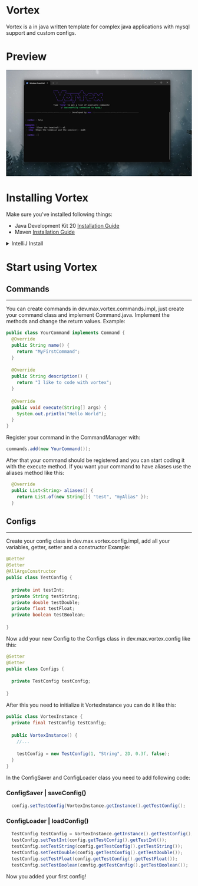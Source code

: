 # Vortex
Vortex is a in java written template for complex java applications with mysql support and custom configs.

# Preview
![](demo.png)

# Installing Vortex

Make sure you've installed following things:
- Java Development Kit 20 [Installation Guide](https://docs.oracle.com/en/java/javase/20/install/)
- Maven [Installation Guide](https://maven.apache.org/install.html)

<details>
  <summary>IntelliJ Install</summary>

  1. Start cloning this repository
     
     ```bash
      git clone "https://github.com/maxi-schaefer/vortex"
     ```

  2. Open your Project in Intellij
     File > Open > "Path to Vortex"

  3. Start coding your application!
</details>

# Start using Vortex
## Commands
---
  You can create commands in dev.max.vortex.commands.impl, just create your command class and implement Command.java.
  Implement the methods and change the return values.
  Example:
  ```java
  public class YourCommand implements Command {
    @Override
    public String name() {
      return "MyFirstCommand";
    }
  
    @Override
    public String description() {
      return "I like to code with vortex";
    }
  
    @Override
    public void execute(String[] args) {
      System.out.println("Hello World");
    }
  }
  ```
  Register your command in the CommandManager with:
  ```java
  commands.add(new YourCommand());
  ```
After that your command should be registered and you can start coding it with the execute method.
If you want your command to have aliases use the aliases method like this:
```java
  @Override
  public List<String> aliases() {
    return List.of(new String[]{ "test", "myAlias" });
  }
```

## Configs
---

Create your config class in dev.max.vortex.config.impl, add all your variables, getter, setter and a constructor
Example:
```java
@Getter
@Setter
@AllArgsConstructor
public class TestConfig {

  private int testInt;
  private String testString;
  private double testDouble;
  private float testFloat;
  private boolean testBoolean;

}
```
Now add your new Config to the Configs class in dev.max.vortex.config like this:
```java
@Setter
@Getter
public class Configs {

  private TestConfig testConfig;

}
```

After this you need to initialize it VortexInstance you can do it like this:
```java
public class VortexInstance {
  private final TestConfig testConfig;

  public VortexInstance() {
    //...

    testConfig = new TestConfig(1, "String", 2D, 0.3f, false);
  }
}
```

In the ConfigSaver and ConfigLoader class you need to add following code:
### ConfigSaver | saveConfig()
```java
  config.setTestConfig(VortexInstance.getInstance().getTestConfig();
```

### ConfigLoader | loadConfig()
```java
  TestConfig testConfig = VortexInstance.getInstance().getTestConfig();
  testConfig.setTestInt(config.getTestConfig().getTestInt());
  testConfig.setTestString(config.getTestConfig().getTestString());
  testConfig.setTestDouble(config.getTestConfig().getTestDouble());
  testConfig.setTestFloat(config.getTestConfig().getTestFloat());
  testConfig.setTestBoolean(config.getTestConfig().getTestBoolean());
```
Now you added your first config!
